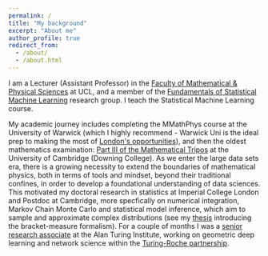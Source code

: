 ```yaml
---
permalink: /
title: "My background"
excerpt: "About me"
author_profile: true
redirect_from: 
  - /about/
  - /about.html
---
```


I am a Lecturer  (Assistant Professor) in the [Faculty of Mathematical & Physical Sciences](https://www.ucl.ac.uk/mathematical-physical-sciences/mathematical-physical-sciences-0) at UCL, and a member of the 
[Fundamentals of Statistical Machine Learning](https://fsml-ucl.github.io/) research group. I teach the Statistical Machine Learning course.

My academic journey includes completing the MMathPhys course at the University of Warwick (which I highly recommend - Warwick Uni is the ideal prep to making the most of [London's opportunities](https://alebarp.github.io/dance/)), and then the oldest mathematics examination: [Part III of the Mathematical Tripos](https://www.dpmms.cam.ac.uk/~twk/PartIII.pdf) at the University of Cambridge (Downing College).
As we enter the large data sets era, there is a growing necessity to extend the boundaries of mathematical physics, both in terms of tools and mindset, beyond their traditional confines, in order to develop a foundational understanding of data sciences.
This motivated my doctoral research in statistics at Imperial College London and Postdoc at Cambridge, more specfically on numerical integration, Markov Chain Monte Carlo and statistical model inference, which aim to sample and approximate complex distributions (see my [thesis](https://spiral.imperial.ac.uk/bitstream/10044/1/84749/1/Barp-A-A-2020-PhD-Thesis.pdf) introducing the bracket-measure formalism).
For a couple of months I was a [senior research associate](https://www.turing.ac.uk/people/research-associates/alessandro-barp) at the Alan Turing Institute, working on geometric deep learning and network science within the [Turing-Roche partnership](https://www.turing.ac.uk/research/research-projects/alan-turing-institute-roche-strategic-partnership).




 
